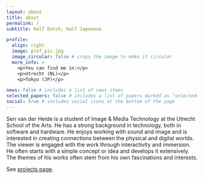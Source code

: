 ```yaml
---
layout: about
title: about
permalink: /
subtitle: Half Dutch, Half Japanese

profile:
  align: right
  image: prof_pic.jpg
  image_circular: false # crops the image to make it circular
  more_info: >
    <p>You can find me in:</p>
    <p>Utrecht (NL)</p>
    <p>Tokyo (JP)</p>

news: false # includes a list of news items
selected_papers: false # includes a list of papers marked as "selected={true}"
social: true # includes social icons at the bottom of the page
---
```


Sen van der Heide is a student of Image & Media Technology at the Utrecht School of the Arts. He has a strong background in technology, both in software and hardware. He enjoys working with sound and image and is interested in creating connections between the physical and digital worlds. The viewer is engaged with the work through interactivity and immersion. He often starts with a simple concept or idea and develops it extensively. The themes of his works often stem from his own fascinations and interests.

See [projects page](/projects/).


